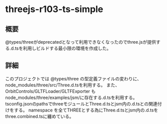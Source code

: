 # threejs-r103-ts-simple

## 概要

@types/threeがdeprecatedとなって利用できなくなったのでthree.jsが提供する.d.tsを利用しビルドする最小限の環境を作成した。

## 詳細

このプロジェクトでは @types/three の型定義ファイルの変わりに、node_modules/three/src/Three.d.tsを利用する。
また、OrbitControls/GLTFLoader/GLTFExporter もnode_modules/three/examples/jsm/に存在する.d.tsを利用する。
tsconfig.jsonのpathsでthreeモジュールとThree.d.tsとjsm内の.d.tsとの関連付けをする。
namespace を全てTHREEとする為にThree.d.tsとjsm内の.d.tsをthree.combined.tsに纏めている。
